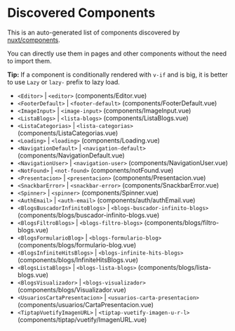 # Discovered Components

This is an auto-generated list of components discovered by [nuxt/components](https://github.com/nuxt/components).

You can directly use them in pages and other components without the need to import them.

**Tip:** If a component is conditionally rendered with `v-if` and is big, it is better to use `Lazy` or `lazy-` prefix to lazy load.

- `<Editor>` | `<editor>` (components/Editor.vue)
- `<FooterDefault>` | `<footer-default>` (components/FooterDefault.vue)
- `<ImageInput>` | `<image-input>` (components/ImageInput.vue)
- `<ListaBlogs>` | `<lista-blogs>` (components/ListaBlogs.vue)
- `<ListaCategorias>` | `<lista-categorias>` (components/ListaCategorias.vue)
- `<Loading>` | `<loading>` (components/Loading.vue)
- `<NavigationDefault>` | `<navigation-default>` (components/NavigationDefault.vue)
- `<NavigationUser>` | `<navigation-user>` (components/NavigationUser.vue)
- `<NotFound>` | `<not-found>` (components/notFound.vue)
- `<Presentacion>` | `<presentacion>` (components/Presentacion.vue)
- `<SnackbarError>` | `<snackbar-error>` (components/SnackbarError.vue)
- `<Spinner>` | `<spinner>` (components/Spinner.vue)
- `<AuthEmail>` | `<auth-email>` (components/auth/authEmail.vue)
- `<BlogsBuscadorInfinitoBlogs>` | `<blogs-buscador-infinito-blogs>` (components/blogs/buscador-infinito-blogs.vue)
- `<BlogsFiltroBlogs>` | `<blogs-filtro-blogs>` (components/blogs/filtro-blogs.vue)
- `<BlogsFormularioBlog>` | `<blogs-formulario-blog>` (components/blogs/formulario-blog.vue)
- `<BlogsInfiniteHitsBlogs>` | `<blogs-infinite-hits-blogs>` (components/blogs/InfiniteHitsBlogs.vue)
- `<BlogsListaBlogs>` | `<blogs-lista-blogs>` (components/blogs/lista-blogs.vue)
- `<BlogsVisualizador>` | `<blogs-visualizador>` (components/blogs/Visualizador.vue)
- `<UsuariosCartaPresentacion>` | `<usuarios-carta-presentacion>` (components/usuarios/CartaPresentacion.vue)
- `<TiptapVuetifyImagenURL>` | `<tiptap-vuetify-imagen-u-r-l>` (components/tiptap/vuetify/ImagenURL.vue)
